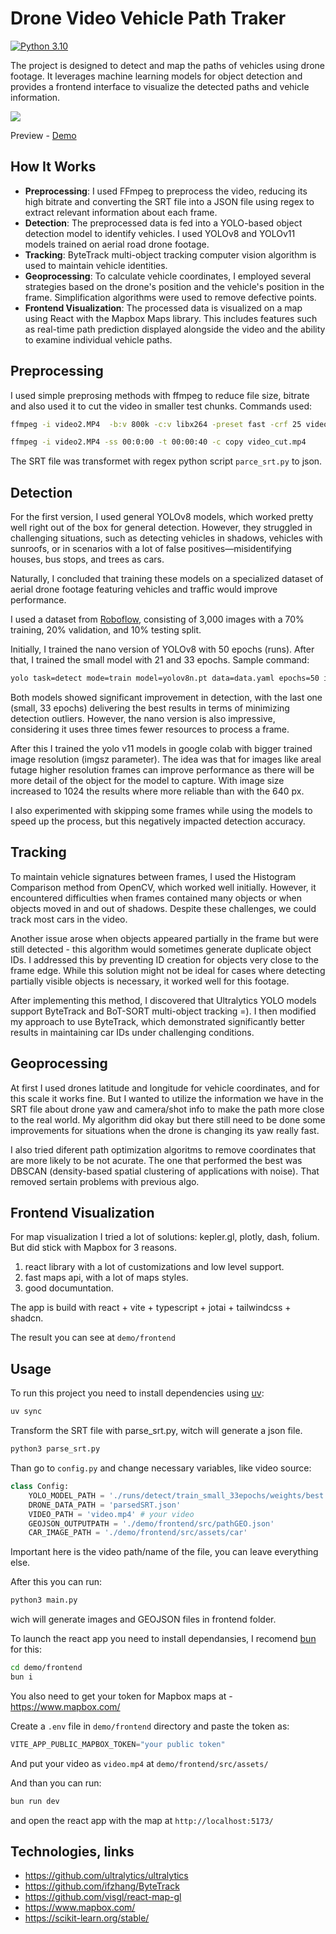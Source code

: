 # Drone Video Vehicle Path Traker

[![Python 3.10](https://img.shields.io/badge/python-3.10-blue.svg)](https://www.python.org/downloads/release/python-3100/)


The project is designed to detect and map the paths of vehicles using drone footage. It leverages machine learning models for object detection and provides a frontend interface to visualize the detected paths and vehicle information.

![](docs/media/demo.gif)

Preview - [Demo](https://farsight-vision-demo.dream-jobs.com.ua/)

## How It Works
- **Preprocessing**: I used FFmpeg to preprocess the video, reducing its high bitrate and converting the SRT file into a JSON file using regex to extract relevant information about each frame.
- **Detection**: The preprocessed data is fed into a YOLO-based object detection model to identify vehicles. I used YOLOv8 and YOLOv11 models trained on aerial road drone footage.
- **Tracking**: ByteTrack multi-object tracking computer vision algorithm is used to maintain vehicle identities.
- **Geoprocessing**: To calculate vehicle coordinates, I employed several strategies based on the drone's position and the vehicle's position in the frame. Simplification algorithms were used to remove defective points.
- **Frontend Visualization**: The processed data is visualized on a map using React with the Mapbox Maps library. This includes features such as real-time path prediction displayed alongside the video and the ability to examine individual vehicle paths.


## Preprocessing

I used simple preprosing methods with ffmpeg to reduce file size, bitrate and also used it to cut the video in smaller test chunks. Commands used:

```bash
ffmpeg -i video2.MP4  -b:v 800k -c:v libx264 -preset fast -crf 25 video_low_bit_full.mp4
```

```bash
ffmpeg -i video2.MP4 -ss 00:0:00 -t 00:00:40 -c copy video_cut.mp4
```

The SRT file was transformet with regex python script `parce_srt.py` to json.

## Detection

For the first version, I used general YOLOv8 models, which worked pretty well right out of the box for general detection. However, they struggled in challenging situations, such as detecting vehicles in shadows, vehicles with sunroofs, or in scenarios with a lot of false positives—misidentifying houses, bus stops, and trees as cars.

Naturally, I concluded that training these models on a specialized dataset of aerial drone footage featuring vehicles and traffic would improve performance.

I used a dataset from [Roboflow](https://universe.roboflow.com/irem69/hep7/dataset/7), consisting of 3,000 images with a 70% training, 20% validation, and 10% testing split.

Initially, I trained the nano version of YOLOv8 with 50 epochs (runs). After that, I trained the small model with 21 and 33 epochs. Sample command:
```bash
yolo task=detect mode=train model=yolov8n.pt data=data.yaml epochs=50 imgsz=640
```
Both models showed significant improvement in detection, with the last one (small, 33 epochs) delivering the best results in terms of minimizing detection outliers. However, the nano version is also impressive, considering it uses three times fewer resources to process a frame.

After this I trained the yolo v11 models in google colab with bigger trained image resolution (imgsz parameter). The idea was that for images like areal futage higher resolution frames can improve performance as there will be more detail of the object for the model to capture. With image size increased to 1024 the results where more reliable than with the 640 px.

I also experimented with skipping some frames while using the models to speed up the process, but this negatively impacted detection accuracy.

## Tracking

To maintain vehicle signatures between frames, I used the Histogram Comparison method from OpenCV, which worked well initially. However, it encountered difficulties when frames contained many objects or when objects moved in and out of shadows. Despite these challenges, we could track most cars in the video.

Another issue arose when objects appeared partially in the frame but were still detected - this algorithm would sometimes generate duplicate object IDs. I addressed this by preventing ID creation for objects very close to the frame edge. While this solution might not be ideal for cases where detecting partially visible objects is necessary, it worked well for this footage.

After implementing this method, I discovered that Ultralytics YOLO models support ByteTrack and BoT-SORT multi-object tracking =).
I then modified my approach to use ByteTrack, which demonstrated significantly better results in maintaining car IDs under challenging conditions.

## Geoprocessing

At first I used drones latitude and longitude for vehicle coordinates, and for this scale it works fine. But I wanted to utilize the information we have in the SRT file about drone yaw and camera/shot info to make the path more close to the real world. My algorithm did okay but there still need to be done some improvements for situations when the drone is changing its yaw really fast.

I also tried diferent path optimization algoritms to remove coordinates that are more likely to be not acurate. The one that performed the best was DBSCAN (density-based spatial clustering of applications with noise). That removed sertain problems with previous algo.

## Frontend Visualization

For map visualization I tried a lot of solutions: kepler.gl, plotly, dash, folium. But did stick with Mapbox for 3 reasons.
1) react library with a lot of customizations and low level support.
2) fast maps api, with a lot of maps styles.
3) good documuntation.

The app is build with react + vite + typescript + jotai + tailwindcss + shadcn.

The result you can see at `demo/frontend`

## Usage

To run this project you need to install dependencies using [uv](https://docs.astral.sh/uv/getting-started/installation/):
```bash
uv sync
```
Transform the SRT file with parse_srt.py, witch will generate a json file.
```bash
python3 parse_srt.py
```

Than go to `config.py` and change necessary variables, like video source:
```python
class Config:
    YOLO_MODEL_PATH = './runs/detect/train_small_33epochs/weights/best.pt'
    DRONE_DATA_PATH = 'parsedSRT.json'
    VIDEO_PATH = 'video.mp4' # your video
    GEOJSON_OUTPUTPATH = './demo/frontend/src/pathGEO.json'
    CAR_IMAGE_PATH = './demo/frontend/src/assets/car'
```
Important here is the video path/name of the file, you can leave everything else.

After this you can run:
```bash
python3 main.py 
```
wich will generate images and GEOJSON files in frontend folder.

To launch the react app you need to install dependansies, I recomend [bun](https://bun.sh/docs/installation) for this:
```bash
cd demo/frontend
bun i
```
You also need to get your token for Mapbox maps at - https://www.mapbox.com/

Create a `.env` file in `demo/frontend` directory and paste the token as:

```javascript
VITE_APP_PUBLIC_MAPBOX_TOKEN="your public token"
```
And put your video as `video.mp4` at `demo/frontend/src/assets/`

And than you can run:
```bash
bun run dev
```
and open the react app with the map at `http://localhost:5173/`

##  Technologies, links

- https://github.com/ultralytics/ultralytics 
- https://github.com/ifzhang/ByteTrack
- https://github.com/visgl/react-map-gl
- https://www.mapbox.com/
- https://scikit-learn.org/stable/


